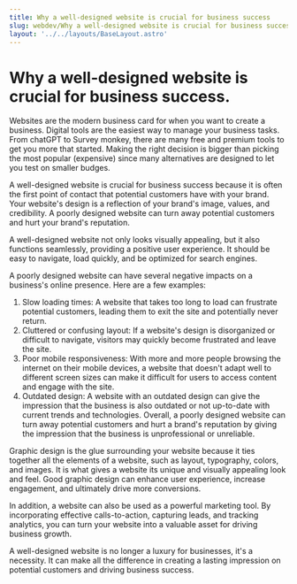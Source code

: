 ```yaml
---
title: Why a well-designed website is crucial for business success
slug: webdev/Why a well-designed website is crucial for business success
layout: '../../layouts/BaseLayout.astro'
---
```


<Layouts>

# Why a well-designed website is crucial for business success.

Websites are the modern business card for when you want to create a business. Digital tools are the easiest way to manage your business tasks. From chatGPT to Survey monkey, there are many free and premium tools to get you more that started. Making the right decision is bigger than picking the most popular (expensive) since many alternatives are designed to let you test on smaller budges.

A well-designed website is crucial for business success because it is often the first point of contact that potential customers have with your brand. Your website's design is a reflection of your brand's image, values, and credibility. A poorly designed website can turn away potential customers and hurt your brand's reputation.

A well-designed website not only looks visually appealing, but it also functions seamlessly, providing a positive user experience. It should be easy to navigate, load quickly, and be optimized for search engines.

A poorly designed website can have several negative impacts on a business's online presence. Here are a few examples:
1.	Slow loading times: A website that takes too long to load can frustrate potential customers, leading them to exit the site and potentially never return.
2.	Cluttered or confusing layout: If a website's design is disorganized or difficult to navigate, visitors may quickly become frustrated and leave the site.
3.	Poor mobile responsiveness: With more and more people browsing the internet on their mobile devices, a website that doesn't adapt well to different screen sizes can make it difficult for users to access content and engage with the site.
4.	Outdated design: A website with an outdated design can give the impression that the business is also outdated or not up-to-date with current trends and technologies.
Overall, a poorly designed website can turn away potential customers and hurt a brand's reputation by giving the impression that the business is unprofessional or unreliable. 

Graphic design is the glue surrounding your website because it ties together all the elements of a website, such as layout, typography, colors, and images. It is what gives a website its unique and visually appealing look and feel. Good graphic design can enhance user experience, increase engagement, and ultimately drive more conversions.

In addition, a website can also be used as a powerful marketing tool. By incorporating effective calls-to-action, capturing leads, and tracking analytics, you can turn your website into a valuable asset for driving business growth.

A well-designed website is no longer a luxury for businesses, it's a necessity. It can make all the difference in creating a lasting impression on potential customers and driving business success.

</Layouts>